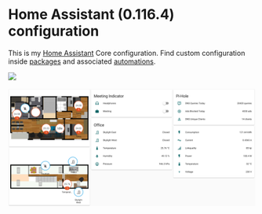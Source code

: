 # Home Assistant (0.116.4) configuration
This is my [Home Assistant](https://home-assistant.io/) Core configuration.
Find custom configuration inside [packages](/packages) and associated [automations](/automations).

<a href="https://travis-ci.org/thebino/Home-AssistantConfig"><img src="https://travis-ci.org/thebino/Home-AssistantConfig.svg?branch=master"/></a>

![Screenshot](Dashboard.png)

